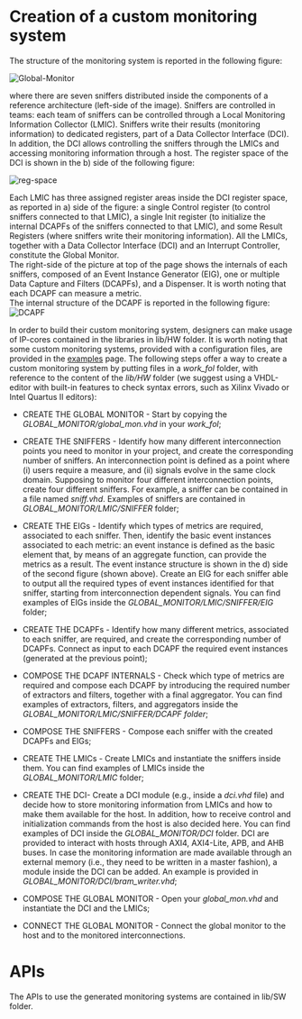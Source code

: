 # Creation of a custom monitoring system

The structure of the monitoring system is reported in the following figure:


![Global-Monitor](https://i.imgur.com/xqNAz9M.png)

where there are seven sniffers distributed inside the components of a reference architecture (left-side of the image). Sniffers are controlled in teams: each team of sniffers can be controlled through a Local Monitoring Information Collector (LMIC). Sniffers write their results (monitoring information) to dedicated registers, part of a Data Collector Interface (DCI). In addition, the DCI allows controlling the sniffers through the LMICs and accessing monitoring information through a host. The register space of the DCI is shown in the b) side of the following figure:

![reg-space](https://i.imgur.com/HoEV4TB.png) 

Each LMIC has three assigned register areas inside the DCI register space, as reported in a) side of the figure: a single Control register (to control sniffers connected to that LMIC), a single Init register (to initialize the internal DCAPFs of the sniffers connected to that LMIC), and some Result Registers (where sniffers write their monitoring information). All the LMICs, together with a Data Collector Interface (DCI) and an Interrupt Controller, constitute the Global Monitor. <br />
The right-side of the picture at top of the page shows the internals of each sniffers, composed of an Event Instance Generator (EIG), one or multiple Data Capture and Filters (DCAPFs), and a Dispenser. It is worth noting that each DCAPF can measure a metric. <br />
The internal structure of the DCAPF is reported in the following figure:
![DCAPF](https://i.imgur.com/J52LpmJ.png)


In order to build their custom monitoring system, designers can make usage of IP-cores contained in the libraries in lib/HW folder. It is worth noting that some custom monitoring systems, provided with a configuration files, are provided in the [examples](https://github.com/alkalir/jointer/tree/master/examples) page.
The following steps offer a way to create a custom monitoring system by putting files in a *work_fol* folder, with reference to the content of the *lib/HW* folder (we suggest using a VHDL-editor with built-in features to check syntax errors, such as Xilinx Vivado or Intel Quartus II editors):<br />

- CREATE THE GLOBAL MONITOR - Start by copying the *GLOBAL_MONITOR/global_mon.vhd* in your *work_fol*;

- CREATE THE SNIFFERS - Identify how many different interconnection points you need to monitor in your project, and create the corresponding number of sniffers. An interconnection point is defined as a point where (i) users require a measure, and (ii) signals evolve in the same clock domain. Supposing to monitor four different interconnection points, create four different sniffers. For example, a sniffer can be contained in a file named *sniff.vhd*. Examples of sniffers are contained in *GLOBAL_MONITOR/LMIC/SNIFFER* folder;

- CREATE THE EIGs - Identify which types of metrics are required, associated to each sniffer. Then, identify the basic event instances associated to each metric: an event instance is defined as the basic element that, by means of an aggregate function, can provide the metrics as a result. The event instance structure is shown in the d) side of the second figure (shown above).
Create an EIG for each sniffer able to output all the required types of event instances identified for that sniffer, starting from interconnection dependent signals. You can find examples of EIGs inside the *GLOBAL_MONITOR/LMIC/SNIFFER/EIG* folder;

- CREATE THE DCAPFs - Identify how many different metrics, associated to each sniffer, are required, and create the corresponding number of DCAPFs. Connect as input to each DCAPF the required event instances (generated at the previous point);

- COMPOSE THE DCAPF INTERNALS - Check which type of metrics are required and compose each DCAPF by introducing the required number of extractors and filters, together with a final aggregator. You can find examples of extractors, filters, and aggregators inside the *GLOBAL_MONITOR/LMIC/SNIFFER/DCAPF folder*;

- COMPOSE THE SNIFFERS - Compose each sniffer with the created DCAPFs and EIGs;

- CREATE THE LMICs - Create LMICs and instantiate the sniffers inside them. You can find examples of LMICs inside the *GLOBAL_MONITOR/LMIC* folder;

- CREATE THE DCI- Create a DCI module (e.g., inside a *dci.vhd* file) and decide how to store monitoring information from LMICs and how to make them available for the host. In addition, how to receive control and initialization commands from the host is also decided here. You can find examples of DCI inside the *GLOBAL_MONITOR/DCI* folder. DCI are provided to interact with hosts through AXI4, AXI4-Lite, APB, and AHB buses. 
In case the monitoring information are made available through an external memory (i.e., they need to be written in a master fashion), a module inside the DCI can be added. An example is provided in *GLOBAL_MONITOR/DCI/bram_writer.vhd*;

- COMPOSE THE GLOBAL MONITOR - Open your *global_mon.vhd* and instantiate the DCI and the LMICs;

- CONNECT THE GLOBAL MONITOR - Connect the global monitor to the host and to the monitored interconnections.

# APIs
The APIs to use the generated monitoring systems are contained in lib/SW folder. <br />
